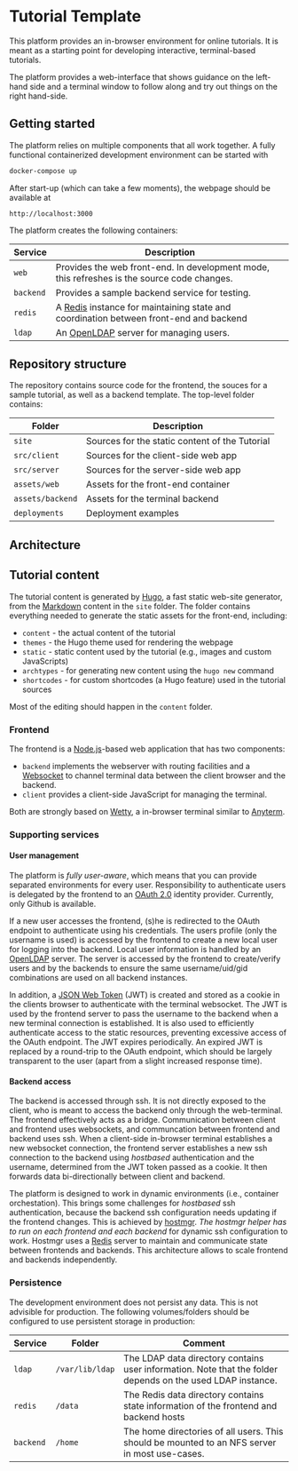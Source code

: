 # Tutorial Template

This platform provides an in-browser environment for online tutorials. It is meant as a 
starting point for developing interactive, terminal-based tutorials. 

The platform provides a web-interface that shows guidance on the left-hand side and a terminal
window to follow along and try out things on the right hand-side. 

## Getting started

The platform relies on multiple components that all work together. A fully functional containerized development 
environment can be started with

```bash
docker-compose up
```

After start-up (which can take a few moments), the webpage should be available at 

```
http://localhost:3000
```

The platform creates the following containers:

| Service   | Description                                                                                               |
| --------- | --------------------------------------------------------------------------------------------------------- |
| `web`     | Provides the web front-end. In development mode, this refreshes is the source code changes.               |
| `backend` | Provides a sample backend service for testing.                                                            |
| `redis`   | A [Redis](https://redis.io) instance for maintaining state and coordination between front-end and backend |
| `ldap`    | An [OpenLDAP](https://www.openldap.org/) server for managing users.                                       |

## Repository structure

The repository contains source code for the frontend, the souces for a sample tutorial, as well as a backend template. The top-level folder contains:

| Folder           | Description                                    |
| ---------------- | ---------------------------------------------- |
| `site`           | Sources for the static content of the Tutorial |
| `src/client`     | Sources for the client-side web app            |
| `src/server`     | Sources for the server-side web app            |
| `assets/web`     | Assets for the front-end container             |
| `assets/backend` | Assets for the terminal backend                |
| `deployments`    | Deployment examples                            |

## Architecture

## Tutorial content

The tutorial content is generated by [Hugo](https://gohugo.io), a fast static web-site generator, from the [Markdown](https://daringfireball.net/projects/markdown/) content in the `site` folder. The folder contains everything needed to generate the static assets for the front-end, including:

- `content` - the actual content of the tutorial
- `themes` - the Hugo theme used for rendering the webpage
- `static` - static content used by the tutorial (e.g., images and custom JavaScripts)
- `archtypes` - for generating new content using the `hugo new` command
- `shortcodes` - for custom shortcodes (a Hugo feature) used in the tutorial sources

Most of the editing should happen in the `content` folder.

### Frontend

The frontend is a [Node.js](https://nodejs.org/)-based web application that has two components:

- `backend` implements the webserver with routing facilities and a [Websocket](https://en.wikipedia.org/wiki/WebSocket) to channel terminal data between the client browser and the backend. 
- `client` provides a client-side JavaScript for managing the terminal.

Both are strongly based on [Wetty](https://github.com/krishnasrinivas/wetty), a in-browser terminal similar to [Anyterm](https://anyterm.org/).

### Supporting services

#### User management

The platform is *fully user-aware*, which means that you can provide separated environments for every user. Responsibility to authenticate users is delegated by the frontend to an [OAuth 2.0](https://oauth.net/2/) identity provider. Currently, only Github is available.

If a new user accesses the frontend, (s)he is redirected to the OAuth endpoint to authenticate using his credentials. The users profile (only the username is used) is accessed by the frontend to create a new local user for logging into the backend. Local user information is handled by an [OpenLDAP](https://www.openldap.org/) server. The server is accessed by the frontend to create/verify users and by the backends to ensure the same username/uid/gid combinations are used on all backend instances.

In addition, a [JSON Web Token](https://jwt.io/) (JWT) is created and stored as a cookie in the clients browser to authenticate with the terminal websocket. The JWT is used by the frontend server to pass the username to the backend when a new terminal connection is established. It is also used to efficiently authenticate access to the static resources, preventing excessive access of the OAuth endpoint. The JWT expires periodically. An expired JWT is replaced by a round-trip to the OAuth endpoint, which should be largely transparent to the user (apart from a slight increased response time).

#### Backend access

The backend is accessed through ssh. It is not directly exposed to the client, who is meant to access the backend only through the web-terminal. The frontend effectively acts as a bridge. Communication between client and frontend uses websockets, and communcation between frontend and backend uses ssh. When a client-side in-browser terminal establishes a new websocket connection, the frontend server establishes a new ssh connection to the backend using *hostbased* authentication and the username, determined from the JWT token passed as a cookie. It then forwards data bi-directionally between client and backend.

The platform is designed to work in dynamic environments (i.e., container orchestation). This brings some challenges for *hostbased* ssh authentication, because the backend ssh configuration needs updating if the frontend changes. This is achieved by [hostmgr](https://github.com/kramergroup/hostmgr). *The hostmgr helper has to run on each frontend and each backend* for dynamic ssh configuration to work. Hostmgr uses a [Redis](https://redis.io/) server to maintain and communicate state between frontends and backends. This architecture allows to scale frontend and backends independently.

### Persistence

The development environment does not persist any data. This is not advisible for production. The following volumes/folders should be configured to use persistent storage in production:

| Service   | Folder          | Comment                                                                                                    |
| --------- | --------------- | ---------------------------------------------------------------------------------------------------------- |
| `ldap`    | `/var/lib/ldap` | The LDAP data directory contains user information. Note that the folder depends on the used LDAP instance. |
| `redis`   | `/data`         | The Redis data directory contains state information of the frontend and backend hosts                      |
| `backend` | `/home`         | The home directories of all users. This should be mounted to an NFS server in most use-cases.              |

